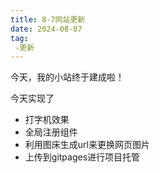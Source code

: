```yaml
---
title: 8-7网站更新
date: 2024-08-07
tag:
 -更新
---
```


今天，我的小站终于建成啦！


今天实现了
* 打字机效果
* 全局注册组件
* 利用图床生成url来更换网页图片
* 上传到gitpages进行项目托管